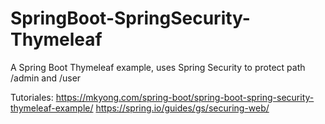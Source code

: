# SpringBoot-SpringSecurity-Thymeleaf
A Spring Boot Thymeleaf example, uses Spring Security to protect path /admin and /user

Tutoriales:
https://mkyong.com/spring-boot/spring-boot-spring-security-thymeleaf-example/
https://spring.io/guides/gs/securing-web/
